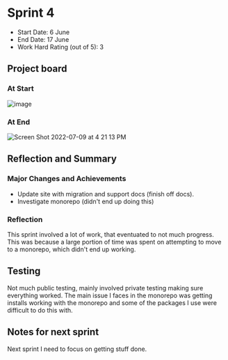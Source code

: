 # Sprint 4

- Start Date: 6 June
- End Date: 17 June
- Work Hard Rating (out of 5): 3

## Project board

### At Start

![image](https://user-images.githubusercontent.com/52091960/171774328-eab9a3f3-80a6-41a9-a2d4-db5f42f2957b.png)


### At End

![Screen Shot 2022-07-09 at 4 21 13 PM](https://user-images.githubusercontent.com/52091960/178091383-14afc15b-c503-483e-b522-071b43769df3.png)


## Reflection and Summary


### Major Changes and Achievements

- Update site with migration and support docs (finish off docs). 
- Investigate monorepo (didn't end up doing this)

### Reflection

This sprint involved a lot of work, that eventuated to not much progress. 
This was because a large portion of time was spent on attempting to move to a monorepo, which didn't end up working. 

## Testing

Not much public testing, mainly involved private testing making sure everything worked. 
The main issue I faces in the monorepo was getting installs working with the monorepo and some of the packages I use were difficult to do this with. 

## Notes for next sprint

Next sprint I need to focus on getting stuff done. 

